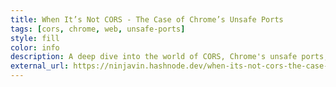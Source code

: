 ```yaml
---
title: When It’s Not CORS - The Case of Chrome’s Unsafe Ports
tags: [cors, chrome, web, unsafe-ports]
style: fill
color: info
description: A deep dive into the world of CORS, Chrome's unsafe ports, and the challenges they present for web developers.
external_url: https://ninjavin.hashnode.dev/when-its-not-cors-the-case-of-chromes-unsafe-ports
---
```

